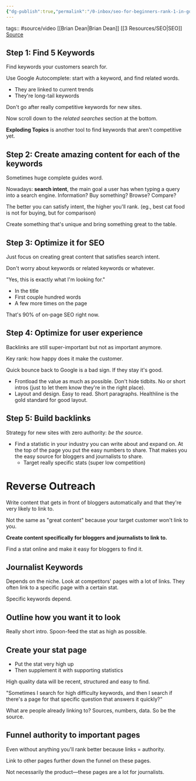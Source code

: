 ```yaml
---
{"dg-publish":true,"permalink":"/0-inbox/seo-for-beginners-rank-1-in-google-brian-dean/"}
---
```


tags:: #source/video [[Brian Dean\|Brian Dean]] [[3 Resources/SEO\|SEO]]
[Source](https://www.youtube.com/watch?v=IkmPjeNKkBQ)

## Step 1: Find 5 Keywords
Find keywords your customers search for.

Use Google Autocomplete: start with a keyword, and find related words.
- They are linked to current trends
- They're long-tail keywords

Don't go after really competitive keywords for new sites.

Now scroll down to the *related searches* section at the bottom.

**Exploding Topics** is another tool to find keywords that aren't competitive yet.

## Step 2: Create amazing content for each of the keywords
Sometimes huge complete guides word.

Nowadays: **search intent**, the main goal a user has when typing a query into a search engine. Information? Buy something? Browse? Compare?

The better you can satisfy intent, the higher you'll rank.
(eg., best cat food is not for buying, but for comparison)

Create something that's unique and bring something great to the table.

## Step 3: Optimize it for SEO
Just focus on creating great content that satisfies search intent.

Don't worry about keywords or related keywords or whatever.

"Yes, this is exactly what I'm looking for."

- In the title
- First couple hundred words
- A few more times on the page

That's 90% of on-page SEO right now.

## Step 4: Optimize for user experience
Backlinks are still super-important but not as important anymore.

Key rank: how happy does it make the customer.

Quick bounce back to Google is a bad sign. If they stay it's good.

- Frontload the value as much as possible. Don't hide tidbits. No or short intros (just to let them know they're in the right place).
- Layout and design. Easy to read. Short paragraphs. Healthline is the gold standard for good layout.

## Step 5: Build backlinks
Strategy for new sites with zero authority: *be the source*.

- Find a statistic in your industry you can write about and expand on. At the top of the page you put the easy numbers to share. That makes you the easy source for bloggers and journalists to share.
	- Target really specific stats (super low competition)

# Reverse Outreach
Write content that gets in front of bloggers automatically and that they're very likely to link to.

Not the same as "great content" because your target customer won't link to you.

**Create content specifically for bloggers and journalists to link to.**

Find a stat online and make it easy for bloggers to find it.

## Journalist Keywords
Depends on the niche. 
Look at competitors' pages with a lot of links. They often link to a specific page with a certain stat.

Specific keywords depend.

## Outline how you want it to look
Really short intro.
Spoon-feed the stat as high as possible.

## Create your stat page
- Put the stat very high up
- Then supplement it with supporting statistics

High quality data will be recent, structured and easy to find.

"Sometimes I search for high difficulty keywords, and then I search if there's a page for that specific question that answers it quickly?"

What are people already linking to? Sources, numbers, data. So be the source.

## Funnel authority to important pages
Even without anything you'll rank better because links = authority.

Link to other pages further down the funnel on these pages.

Not necessarily the product—these pages are a lot for journalists.